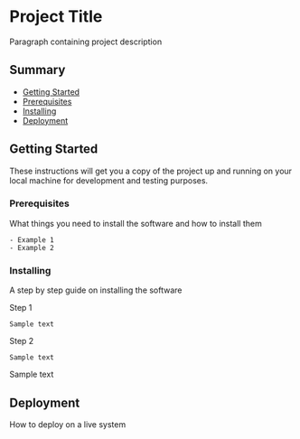 # Project Title

Paragraph containing project description

## Summary

  - [Getting Started](#getting-started)
  - [Prerequisites](#prerequisites)
  - [Installing](#installing)
  - [Deployment](#deployment)

## Getting Started

These instructions will get you a copy of the project up and running on
your local machine for development and testing purposes.

### Prerequisites

What things you need to install the software and how to install them

    - Example 1
    - Example 2

### Installing

A step by step guide on installing the software

Step 1

    Sample text

Step 2

    Sample text

Sample text

## Deployment

How to deploy on a live system